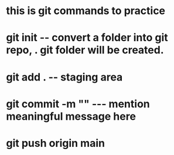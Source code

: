 # this is git commands to practice

# git init --  convert a folder into git repo, . git folder will be created.
# git add . -- staging area
# git commit -m "" --- mention meaningful message here
# git push origin main